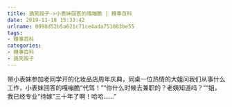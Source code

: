 ```yaml
---
title: 搞笑段子->小表妹回答的嘎嘣脆 | 糗事百科
date: 2019-11-18 15:33:42
urlname: 0098d52b5a621c71ce4ada751083be55
tags: 
- 糗事百科
categories:
- 糗事百科
- 搞笑段子
---
```

带小表妹参加老同学开的化妆品店周年庆典，同桌一位热情的大姐问我们从事什么工作，小表妹回答的嘎嘣脆“代驾！”“你什么时候去兼职的？老姨知道吗？”“姐，我已经专业“待嫁”三十年了啊！哈哈……”


